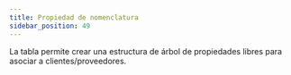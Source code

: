 ```yaml
---
title: Propiedad de nomenclatura
sidebar_position: 49
---
```


La tabla permite crear una estructura de árbol de propiedades libres para asociar a clientes/proveedores.